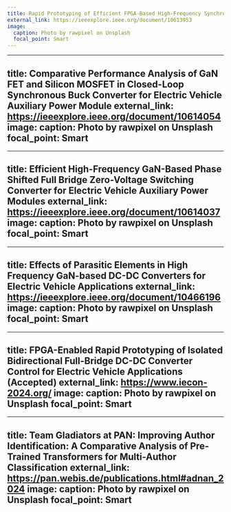 ```yaml
---
title: Rapid Prototyping of Efficient FPGA-Based High-Frequency Synchronous DC-DC Buck Converter Control for Electric Vehicle Auxiliary Power Module
external_link: https://ieeexplore.ieee.org/document/10613953
image:
  caption: Photo by rawpixel on Unsplash
  focal_point: Smart
---
```


---
title: Comparative Performance Analysis of GaN FET and Silicon MOSFET in Closed-Loop Synchronous Buck Converter for Electric Vehicle Auxiliary Power Module
external_link: https://ieeexplore.ieee.org/document/10614054
image:
  caption: Photo by rawpixel on Unsplash
  focal_point: Smart
---

---
title: Efficient High-Frequency GaN-Based Phase Shifted Full Bridge Zero-Voltage Switching Converter for Electric Vehicle Auxiliary Power Modules
external_link: https://ieeexplore.ieee.org/document/10614037
image:
  caption: Photo by rawpixel on Unsplash
  focal_point: Smart
---

---
title: Effects of Parasitic Elements in High Frequency GaN-based DC-DC Converters for Electric Vehicle Applications
external_link: https://ieeexplore.ieee.org/document/10466196
image:
  caption: Photo by rawpixel on Unsplash
  focal_point: Smart
---

---
title: FPGA-Enabled Rapid Prototyping of Isolated Bidirectional Full-Bridge DC-DC Converter Control for Electric Vehicle Applications (Accepted)
external_link: https://www.iecon-2024.org/
image:
  caption: Photo by rawpixel on Unsplash
  focal_point: Smart
---

---
title: Team Gladiators at PAN: Improving Author Identification: A Comparative Analysis of Pre-Trained Transformers for Multi-Author Classification
external_link: https://pan.webis.de/publications.html#adnan_2024
image:
  caption: Photo by rawpixel on Unsplash
  focal_point: Smart
---